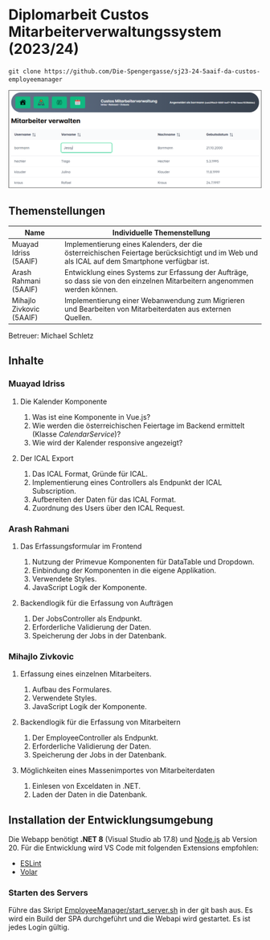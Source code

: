 # Diplomarbeit Custos Mitarbeiterverwaltungssystem (2023/24)

```
git clone https://github.com/Die-Spengergasse/sj23-24-5aaif-da-custos-employeemanager
```

![](screenshot_1924.png)

## Themenstellungen

| Name                     | Individuelle Themenstellung                                                                                                                    |
| ------------------------ | ---------------------------------------------------------------------------------------------------------------------------------------------- |
| Muayad Idriss (5AAIF)    | Implementierung eines Kalenders, der die österreichischen Feiertage berücksichtigt und im Web und als ICAL auf dem Smartphone verfügbar ist. |
| Arash Rahmani (5AAIF)    | Entwicklung eines Systems zur Erfassung der Aufträge, so dass sie von den einzelnen Mitarbeitern angenommen werden können.                   |
| Mihajlo Zivkovic (5AAIF) | Implementierung einer Webanwendung zum Migrieren und Bearbeiten von Mitarbeiterdaten aus externen Quellen.                                   |

Betreuer: Michael Schletz

## Inhalte

### Muayad Idriss

1. Die Kalender Komponente
   1. Was ist eine Komponente in Vue.js?
   2. Wie werden die österreichischen Feiertage im Backend ermittelt (Klasse *CalendarService*)?
   3. Wie wird der Kalender responsive angezeigt?

2. Der ICAL Export
    1. Das ICAL Format, Gründe für ICAL.
    2. Implementierung eines Controllers als Endpunkt der ICAL Subscription.
    3. Aufbereiten der Daten für das ICAL Format.
    4. Zuordnung des Users über den ICAL Request.

### Arash Rahmani

1. Das Erfassungsformular im Frontend
   1. Nutzung der Primevue Komponenten für DataTable und Dropdown.
   2. Einbindung der Komponenten in die eigene Applikation.
   3. Verwendete Styles.
   4. JavaScript Logik der Komponente.

2. Backendlogik für die Erfassung von Aufträgen
   1. Der JobsController als Endpunkt.
   2. Erforderliche Validierung der Daten.
   3. Speicherung der Jobs in der Datenbank.

### Mihajlo Zivkovic

1. Erfassung eines einzelnen Mitarbeiters.
   1. Aufbau des Formulares.
   2. Verwendete Styles.
   3. JavaScript Logik der Komponente.

2. Backendlogik für die Erfassung von Mitarbeitern
   1. Der EmployeeController als Endpunkt.
   2. Erforderliche Validierung der Daten.
   3. Speicherung der Jobs in der Datenbank.

3. Möglichkeiten eines Massenimportes von Mitarbeiterdaten
   1. Einlesen von Exceldaten in .NET.
   2. Laden der Daten in die Datenbank.

## Installation der Entwicklungsumgebung

Die Webapp benötigt **.NET 8** (Visual Studio ab 17.8) und [Node.js](https://nodejs.org/en) ab Version 20.
Für die Entwicklung wird VS Code mit folgenden Extensions empfohlen:

- [ESLint](https://marketplace.visualstudio.com/items?itemName=dbaeumer.vscode-eslint)
- [Volar](https://marketplace.visualstudio.com/items?itemName=Vue.volar)

### Starten des Servers

Führe das Skript [EmployeeManager/start_server.sh](EmployeeManager/start_server.sh) in der git bash aus.
Es wird ein Build der SPA durchgeführt und die Webapi wird gestartet.
Es ist jedes Login gültig.
